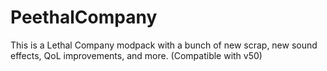 # PeethalCompany
This is a Lethal Company modpack with a bunch of new scrap, new sound effects, QoL improvements, and more. (Compatible with v50)
